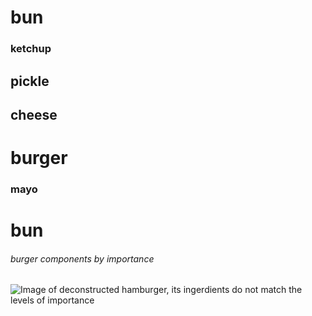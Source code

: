 # bun
### ketchup
## pickle
## cheese
# burger
### mayo
# bun

###### burger components by importance
![Image of deconstructed hamburger, its ingerdients do not match the levels of importance](https://i.redd.it/qgffgnf9xeva1.png)
